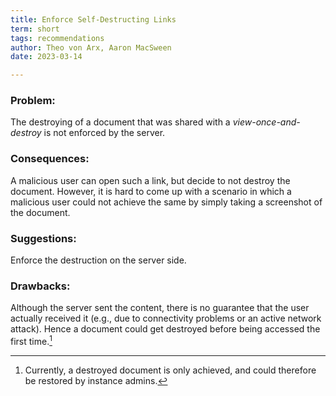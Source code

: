 ```yaml
---
title: Enforce Self-Destructing Links
term: short
tags: recommendations
author: Theo von Arx, Aaron MacSween
date: 2023-03-14

---
```


### Problem:

The destroying of a document that was shared with a
*view-once-and-destroy* is not enforced by the server.

### Consequences:

A malicious user can open such a link, but decide to not destroy the
document. However, it is hard to come up with a scenario in which a
malicious user could not achieve the same by simply taking a screenshot
of the document.

### Suggestions:

Enforce the destruction on the server side.

### Drawbacks:

Although the server sent the content, there is no guarantee that the
user actually received it (e.g., due to connectivity problems or an
active network attack). Hence a document could get destroyed before
being accessed the first time.[^1]

[^1]: Currently, a destroyed document is only achieved, and could
    therefore be restored by instance admins.
